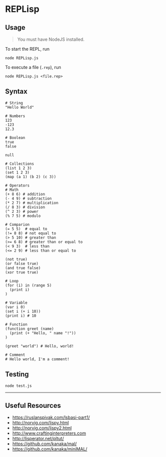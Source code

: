 # REPLisp

## Usage

  > You must have NodeJS installed.

  To start the REPL, run
  ```
  node REPLisp.js
  ```
  To execute a file (`.rep`), run
  ```
  node REPLisp.js <file.rep>
  ```

## Syntax

  ```
  # String
  "Hello World"
  
  # Numbers
  123
  -123
  12.3

  # Boolean
  true
  false

  null

  # Collections
  (list 1 2 3)
  (set 1 2 3)
  (map (a 1) (b 2) (c 3))

  # Operators
  # Math
  (+ 8 6) # addition
  (- 4 9) # subtraction
  (* 2 7) # multiplication
  (/ 8 3) # division
  (^ 2 3) # power
  (% 7 5) # modulo

  # Comparion
  (= 5 5)  # equal to
  (!= 8 8) # not equal to
  (> 5 10) # greater than
  (>= 6 8) # greater than or equal to
  (< 9 3)  # less than
  (<= 2 9) # less than or equal to
  
  (not true)
  (or false true)
  (and true false)
  (xor true true)

  # Loop
  (for (i) in (range 5)
    (print i)
  )
  
  # Variable
  (var i 0)
  (set i (+ i 10))
  (print i) # 10

  # Function
  (function greet (name)
    (print (+ "Hello, " name "!"))
  )

  (greet "world") # Hello, world!

  # Comment
  # Hello world, I'm a comment!
  ```

## Testing

  ```
  node test.js
  ```

---

## Useful Resources

- https://ruslanspivak.com/lsbasi-part1/
- http://norvig.com/lispy.html
- http://norvig.com/lispy2.html
- http://www.craftinginterpreters.com
- http://lisperator.net/pltut/
- https://github.com/kanaka/mal/
- https://github.com/kanaka/miniMAL/
